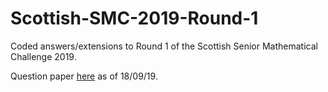 # Scottish-SMC-2019-Round-1
Coded answers/extensions to Round 1 of the Scottish Senior Mathematical Challenge 2019.

Question paper [here](http://www.wpr3.co.uk/MC/qsen1.pdf) as of 18/09/19.
